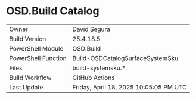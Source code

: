 ﻿# OSD.Build Catalog

| | |
|-|-|
| Owner | David Segura |
| Build Version | 25.4.18.5 |
| PowerShell Module | OSD.Build |
| PowerShell Function | Build-OSDCatalogSurfaceSystemSku |
| Files | build-systemsku.* |
| Build Workflow | GitHub Actions |
| Last Update | Friday, April 18, 2025 10:05:05 PM UTC |
